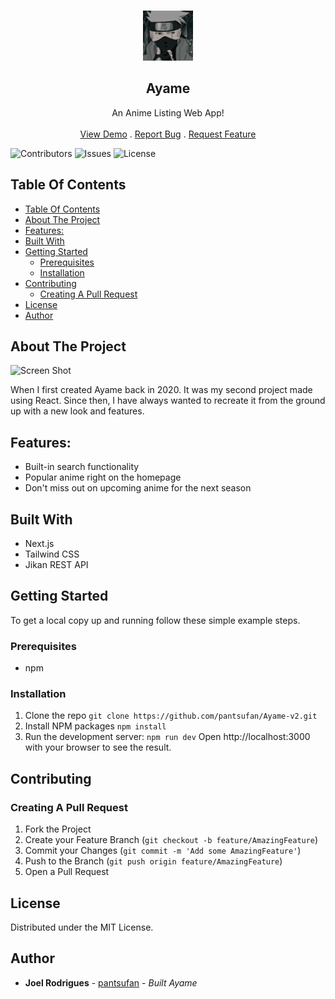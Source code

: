 <br/>
<p align="center">
  <a href="https://github.com/pantsufan/Ayame-v2">
    <img src="https://raw.githubusercontent.com/pantsufan/pantsufan.github.io/main/apple-touch-icon.png" alt="Logo" width="80" height="80">
  </a>

  <h2 align="center">Ayame</h2>

  <p align="center">
    An Anime Listing Web App!
    <br/>
    <br/>
    <a href="https://ayamev2.vercel.app">View Demo</a>
    .
    <a href="https://github.com/pantsufan/Ayame-v2/issues">Report Bug</a>
    .
    <a href="https://github.com/pantsufan/Ayame-v2/issues">Request Feature</a>
  </p>
</p>

![Contributors](https://img.shields.io/github/contributors/pantsufan/Ayame-v2?color=dark-green) ![Issues](https://img.shields.io/github/issues/pantsufan/Ayame-v2) ![License](https://img.shields.io/github/license/pantsufan/Ayame-v2) 

## Table Of Contents

- [Table Of Contents](#table-of-contents)
- [About The Project](#about-the-project)
- [Features:](#features)
- [Built With](#built-with)
- [Getting Started](#getting-started)
  - [Prerequisites](#prerequisites)
  - [Installation](#installation)
- [Contributing](#contributing)
  - [Creating A Pull Request](#creating-a-pull-request)
- [License](#license)
- [Author](#author)

## About The Project

![Screen Shot](https://i.ibb.co/Sx6Bxv6/ayame.png)

When I first created Ayame back in 2020. It was my second project made using React. Since then, I have always wanted to recreate it from the ground up with a new look and features.

## Features:
- Built-in search functionality 
- Popular anime right on the homepage
- Don't miss out on upcoming anime for the next season

## Built With

- Next.js
- Tailwind CSS
- Jikan REST API

## Getting Started

To get a local copy up and running follow these simple example steps.

### Prerequisites

- npm


### Installation

1. Clone the repo
```git clone https://github.com/pantsufan/Ayame-v2.git```
2. Install NPM packages
```npm install```
3. Run the development server:
```npm run dev```
Open http://localhost:3000 with your browser to see the result.

## Contributing



### Creating A Pull Request

1. Fork the Project
2. Create your Feature Branch (`git checkout -b feature/AmazingFeature`)
3. Commit your Changes (`git commit -m 'Add some AmazingFeature'`)
4. Push to the Branch (`git push origin feature/AmazingFeature`)
5. Open a Pull Request

## License

Distributed under the MIT License. 

## Author

* **Joel Rodrigues** - [pantsufan](https://github.com/pantsufan/) - *Built Ayame*

